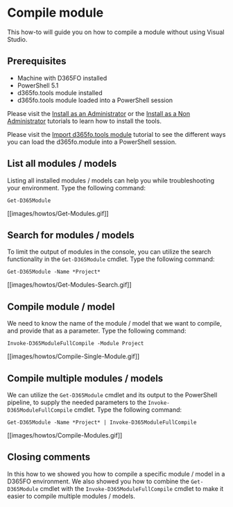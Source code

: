 ﻿# **Compile module**

This how-to will guide you on how to compile a module without using Visual Studio.

## **Prerequisites**
* Machine with D365FO installed
* PowerShell 5.1
* d365fo.tools module installed
* d365fo.tools module loaded into a PowerShell session

Please visit the [Install as an Administrator](https://github.com/d365collaborative/d365fo.tools/wiki/Tutorial-First-Time-Install-Administrator) or the [Install as a Non Administrator](https://github.com/d365collaborative/d365fo.tools/wiki/Tutorial-First-Time-Install-Non-Administrator) tutorials to learn how to install the tools.

Please visit the [Import d365fo.tools module](https://github.com/d365collaborative/d365fo.tools/wiki/Tutorial-First-Time-Import-Module) tutorial to see the different ways you can load the d365fo.module into a PowerShell session.

## **List all modules / models**
Listing all installed modules / models can help you while troubleshooting your environment. Type the following command:

```
Get-D365Module
```

[[images/howtos/Get-Modules.gif]]


## **Search for modules / models**
To limit the output of modules in the console, you can utilize the search functionality in the `Get-D365Module` cmdlet. Type the following command:

```
Get-D365Module -Name *Project*
```

[[images/howtos/Get-Modules-Search.gif]]


## **Compile module / model**
We need to know the name of the module / model that we want to compile, and provide that as a parameter. Type the following command:

```
Invoke-D365ModuleFullCompile -Module Project
```

[[images/howtos/Compile-Single-Module.gif]]


## **Compile multiple modules / models**
We can utilize the `Get-D365Module` cmdlet and its output to the PowerShell pipeline, to supply the needed parameters to the `Invoke-D365ModuleFullCompile` cmdlet. Type the following command:

```
Get-D365Module -Name *Project* | Invoke-D365ModuleFullCompile
```

[[images/howtos/Compile-Modules.gif]]

## **Closing comments**
In this how to we showed you how to compile a specific module / model in a D365FO environment. We also showed you how to combine the `Get-D365Module` cmdlet with the `Invoke-D365ModuleFullCompile` cmdlet to make it easier to compile multiple modules / models.
